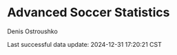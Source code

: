 # Advanced Soccer Statistics
Denis Ostroushko

<!-- gfm -->

Last successful data update: 2024-12-31 17:20:21 CST

